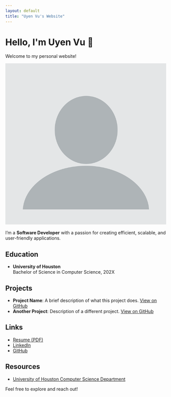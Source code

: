 ```yaml
---
layout: default
title: "Uyen Vu's Website"
---
```


# Hello, I'm Uyen Vu 👋
Welcome to my personal website!  

![Uyen Vu](images/profile.png)

I’m a **Software Developer** with a passion for creating efficient, scalable, and user-friendly applications.

## Education
- **University of Houston**  
  Bachelor of Science in Computer Science, 202X

## Projects
- **Project Name**: A brief description of what this project does. [View on GitHub](https://github.com/your-repo)
- **Another Project**: Description of a different project. [View on GitHub](https://github.com/your-repo)

## Links
- [Resume (PDF)](files/resume.pdf)  
- [LinkedIn](https://www.linkedin.com/in/uyen-vu-sf8358/)  
- [GitHub](https://github.com/uynvu078)

## Resources
- [University of Houston Computer Science Department](https://www.cs.uh.edu/)

  
Feel free to explore and reach out!
